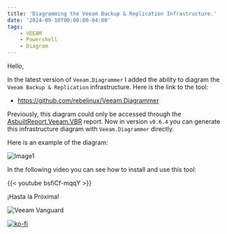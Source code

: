 ```yaml
---
title: 'Diagramming the Veeam Backup & Replication Infrastructure.'
date: '2024-09-10T00:00:00-04:00'
tags:
    - VEEAM
    - Powershell
    - Diagram
---
```


Hello,

In the latest version of `Veeam.Diagrammer` I added the ability to diagram the `Veeam Backup & Replication` infrastructure. Here is the link to the tool:

- <https://github.com/rebelinux/Veeam.Diagrammer>

Previously, this diagram could only be accessed through the [AsbuiltReport.Veeam.VBR](https://github.com/AsBuiltReport/AsBuiltReport.Veeam.VBR) report. Now in version `v0.6.4` you can generate this infrastructure diagram with `Veeam.Diagrammer` directly.

Here is an example of the diagram:

![Image1](/img/2024/veeam.diagrammer-0.6.3/Diagram.webp)

In the following video you can see how to install and use this tool:

{{< youtube bsfiCf-mqqY >}}

¡Hasta la Próxima!

![Veeam Vanguard](/img/2024/abr-veeam-vbr-0_8_8/veeam_vanguard.webp#center)

[![ko-fi](https://ko-fi.com/img/githubbutton_sm.svg)](https://ko-fi.com/F1F8DEV80)

